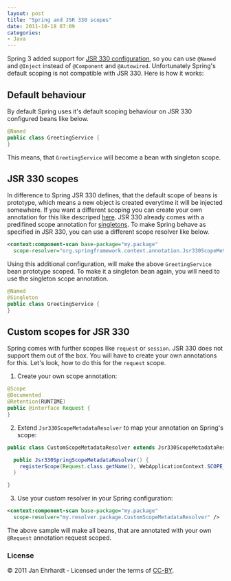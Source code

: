 ```yaml
---
layout: post
title: "Spring and JSR 330 scopes"
date: 2011-10-18 07:09
categories:
- Java
---
```


Spring 3 added support for
[JSR 330 configuration](http://download.oracle.com/javaee/6/api/javax/inject/package-summary.html),
so you can use ```@Named``` and  ```@Inject``` instead of ```@Component``` and
```@Autowired```. Unfortunately Spring's default scoping is not compatible with
JSR 330. Here is how it works:

Default behaviour
-----------------
By default Spring uses it's default scoping behaviour on JSR 330 configured
beans like below.

```java
@Named
public class GreetingService {
}
```

This means, that ```GreetingService``` will become a bean with singleton scope.

JSR 330 scopes
--------------
In difference to Spring JSR 330 defines, that the default scope of beans is
prototype, which means a new object is created everytime it will be injected
somewhere. If you want a different scoping you can create your own annotation for
this like descriped
[here](http://download.oracle.com/javaee/6/api/javax/inject/Scope.html). JSR 330
already comes with a predifined scope annotation for
[singletons](http://download.oracle.com/javaee/6/api/javax/inject/Singleton.html). To
make Spring behave as specified in JSR 330, you can use a different scope
resolver like below.

```xml
<context:component-scan base-package="my.package"
  scope-resolver="org.springframework.context.annotation.Jsr330ScopeMetadataResolver" />
```

Using this additional configuration, will make the above ```GreetingService```
bean prototype scoped. To make it a singleton bean again, you will need to use
the singleton scope annotation.

```java
@Named
@Singleton
public class GreetingService {
}
```

Custom scopes for JSR 330
-------------------------
Spring comes with further scopes like ```request``` or ```session```. JSR 330 does not
support them out of the box. You will have to create your own annotations for
this. Let's look, how to do this for the ```request``` scope.

1. Create your own scope annotation:

```java
@Scope
@Documented
@Retention(RUNTIME)
public @interface Request {
}
```

2. Extend ```Jsr330ScopeMetadataResolver``` to map your annotation on Spring's
   scope:

```java
public class CustomScopeMetadataResolver extends Jsr330ScopeMetadataResolver {

  public Jsr330SpringScopeMetadataResolver() {
    registerScope(Request.class.getName(), WebApplicationContext.SCOPE_REQUEST);
  }

}
```

3. Use your custom resolver in your Spring configuration:

```xml
<context:component-scan base-package="my.package"
  scope-resolver="my.resolver.package.CustomScopeMetadataResolver" />
```

The above sample will make all beans, that are annotated with your own
```@Request``` annotation request scoped.

### License

© 2011 Jan Ehrhardt - Licensed under the terms of
[CC-BY](http://creativecommons.org/licenses/by/3.0/).
